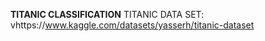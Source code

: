 **TITANIC CLASSIFICATION**
TITANIC DATA SET: vhttps://www.kaggle.com/datasets/yasserh/titanic-dataset
